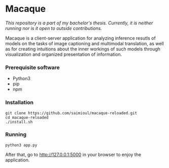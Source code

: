 # Macaque

*This repository is a part of my bachelor's thesis. Currently, it is neither running nor is it open to outside contributions.*

Macaque is a client-server application for analyzing inference resutls of models on the tasks of image captioning and multimodal translation, as well as for creating intuitions about the inner workings of such models through visualization and organized presentation of information.

### Prerequisite software
- Python3
- pip
- npm

### Installation
```
git clone https://github.com/saimioul/macaque-reloaded.git
cd macaque-reloaded
./install.sh
```

### Running

`python3 app.py`

After that, go to http://127.0.0.1:5000 in your browser to enjoy the application.
